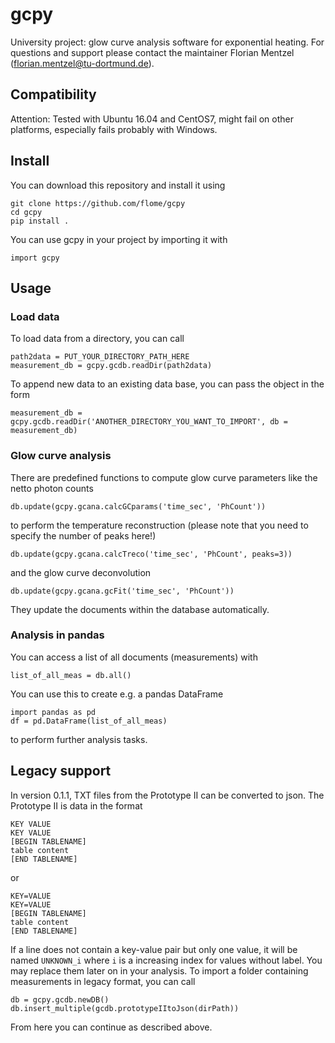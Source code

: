 
# gcpy
University project: glow curve analysis software for exponential heating.
For questions and support please contact the maintainer Florian Mentzel (florian.mentzel@tu-dortmund.de).

## Compatibility
Attention: Tested with Ubuntu 16.04 and CentOS7, might fail on other platforms, especially fails probably with Windows.

## Install

You can download this repository and install it using
```
git clone https://github.com/flome/gcpy
cd gcpy
pip install .
```
You can use gcpy in your project by importing it with
```
import gcpy
```

## Usage

### Load data
To load data from a directory, you can call 

```
path2data = PUT_YOUR_DIRECTORY_PATH_HERE
measurement_db = gcpy.gcdb.readDir(path2data)
```
To append new data to an existing data base, you can pass the object in the form
```
measurement_db = gcpy.gcdb.readDir('ANOTHER_DIRECTORY_YOU_WANT_TO_IMPORT', db = measurement_db)
```

### Glow curve analysis

There are predefined functions to compute glow curve parameters like the netto photon counts
```
db.update(gcpy.gcana.calcGCparams('time_sec', 'PhCount'))
```
to perform the temperature reconstruction (please note that you need to specify the number of peaks here!)
```
db.update(gcpy.gcana.calcTreco('time_sec', 'PhCount', peaks=3))
```
and the glow curve deconvolution
```
db.update(gcpy.gcana.gcFit('time_sec', 'PhCount'))
```
They update the documents within the database automatically.


### Analysis in pandas

You can access a list of all documents (measurements) with
```
list_of_all_meas = db.all()
```
You can use this to create e.g. a pandas DataFrame
```
import pandas as pd
df = pd.DataFrame(list_of_all_meas)
```
to perform further analysis tasks.


## Legacy support

In version 0.1.1, TXT files from the Prototype II can be converted to json. The Prototype II is data in the format
```
KEY VALUE
KEY VALUE
[BEGIN TABLENAME]
table content
[END TABLENAME]
```
or
```
KEY=VALUE
KEY=VALUE
[BEGIN TABLENAME]
table content
[END TABLENAME]
```
If a line does not contain a key-value pair but only one value, it will be named ```UNKNOWN_i``` where ```i``` is a increasing index for values without label. You may replace them later on in your analysis.
To import a folder containing measurements in legacy format, you can call 
```
db = gcpy.gcdb.newDB()
db.insert_multiple(gcdb.prototypeIItoJson(dirPath))
```
From here you can continue as described above.

